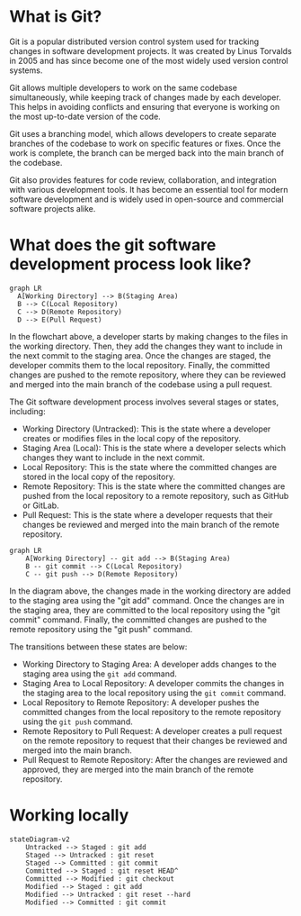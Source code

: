 # What is Git?
Git is a popular distributed version control system used for tracking changes in software development projects. It was created by Linus Torvalds in 2005 and has since become one of the most widely used version control systems.

Git allows multiple developers to work on the same codebase simultaneously, while keeping track of changes made by each developer. This helps in avoiding conflicts and ensuring that everyone is working on the most up-to-date version of the code.

Git uses a branching model, which allows developers to create separate branches of the codebase to work on specific features or fixes. Once the work is complete, the branch can be merged back into the main branch of the codebase.

Git also provides features for code review, collaboration, and integration with various development tools. It has become an essential tool for modern software development and is widely used in open-source and commercial software projects alike.

# What does the git software development process look like?
```mermaid
graph LR
  A[Working Directory] --> B(Staging Area)
  B --> C(Local Repository)
  C --> D(Remote Repository)
  D --> E(Pull Request)
```
In the flowchart above, a developer starts by making changes to the files in the working directory. Then, they add the changes they want to include in the next commit to the staging area. Once the changes are staged, the developer commits them to the local repository. Finally, the committed changes are pushed to the remote repository, where they can be reviewed and merged into the main branch of the codebase using a pull request.

The Git software development process involves several stages or states, including:
- Working Directory (Untracked): This is the state where a developer creates or modifies files in the local copy of the repository.
- Staging Area (Local): This is the state where a developer selects which changes they want to include in the next commit.
- Local Repository: This is the state where the committed changes are stored in the local copy of the repository.
- Remote Repository: This is the state where the committed changes are pushed from the local repository to a remote repository, such as GitHub or GitLab.
- Pull Request: This is the state where a developer requests that their changes be reviewed and merged into the main branch of the remote repository.

```mermaid
graph LR
    A[Working Directory] -- git add --> B(Staging Area)
    B -- git commit --> C(Local Repository)
    C -- git push --> D(Remote Repository)
```
In the diagram above, the changes made in the working directory are added to the staging area using the "git add" command. Once the changes are in the staging area, they are committed to the local repository using the "git commit" command. Finally, the committed changes are pushed to the remote repository using the "git push" command.

The transitions between these states are below:
- Working Directory to Staging Area: A developer adds changes to the staging area using the `git add` command.
- Staging Area to Local Repository: A developer commits the changes in the staging area to the local repository using the `git commit` command.
- Local Repository to Remote Repository: A developer pushes the committed changes from the local repository to the remote repository using the `git push` command.
- Remote Repository to Pull Request: A developer creates a pull request on the remote repository to request that their changes be reviewed and merged into the main branch.
- Pull Request to Remote Repository: After the changes are reviewed and approved, they are merged into the main branch of the remote repository.

# Working locally
```mermaid
stateDiagram-v2
    Untracked --> Staged : git add
    Staged --> Untracked : git reset
    Staged --> Committed : git commit
    Committed --> Staged : git reset HEAD^
    Committed --> Modified : git checkout
    Modified --> Staged : git add
    Modified --> Untracked : git reset --hard
    Modified --> Committed : git commit
```
